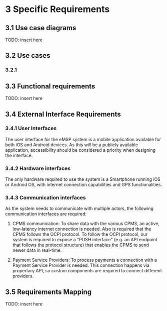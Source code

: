 # 3 Specific Requirements

## 3.1 Use case diagrams
TODO: insert here

## 3.2 Use cases

### 3.2.1 

## 3.3 Functional requirements
TODO: insert here

## 3.4 External Interface Requirements

### 3.4.1 User Interfaces
The user interface for the eMSP system is a mobile application available for both iOS and Android devices.
As this will be a publicly available application, accessibility should be considered a priority when designing the interface.

### 3.4.2 Hardware interfaces
The only hardware required to use the system is a Smartphone running iOS or Android OS, with internet connection capabilities and GPS functionalities.

### 3.4.3 Communication interfaces
As the system needs to communicate with multiple actors, the following communication interfaces are required:

1. CPMS communication: To share data with the various CPMS, an active, low-latency internet connection is needed.
   Also is required that the CPMS follows the OCPI protocol.
   To follow the OCPI protocol, our system is required to expose a "PUSH interface" (e.g. an API endpoint that follows the protocol structure) that enables the CPMS to send newer data in real-time.

2. Payment Service Providers: To process payments a connection with a Payment Service Provider is needed. This connection happens via propertary API, so custom components are required to connect different providers.

## 3.5 Requirements Mapping
TODO: insert here
